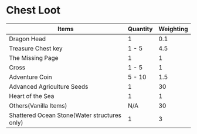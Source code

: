 # Chest Loot



| Items                                        | Quantity | Weighting |
| -------------------------------------------- | -------- | --------- |
| Dragon Head                                  | 1        | 0.1       |
| Treasure Chest key                           | 1 - 5    | 4.5       |
| The Missing Page                             | 1        | 1         |
| Cross                                        | 1 - 5    | 1         |
| Adventure Coin                               | 5 - 10   | 1.5       |
| Advanced Agriculture Seeds                   | 1        | 30        |
| Heart of the Sea                             | 1        | 1         |
| Others(Vanilla Items)                        | N/A      | 30        |
| Shattered Ocean Stone(Water structures only) | 1        | 3         |
